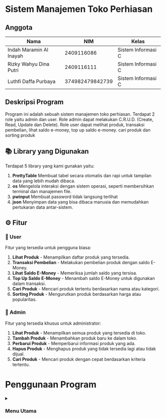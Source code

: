 # Sistem Manajemen Toko Perhiasan

## Anggota

| Nama                      | NIM           | Kelas             |
|---------------------------|---------------|-------------------|
| Indah Maramin Al Inayah   | 2409116086    | Sistem Informasi C |
| Rizky Wahyu Dina Putri    | 2409116111    | Sistem Informasi C |
| Luthfi Daffa Purbaya      | 374982479842739 | Sistem Informasi C |

## Deskripsi Program
Program ini adalah sebuah sistem manajemen toko perhiasan. Terdapat 2 role yaitu admin dan user. Role admin dapat melakukan C.R.U.D. (Create, Read, Update dan Delete). Role user dapat melihat produk, transaksi pembelian, lihat saldo e-money, top up saldo e-money. cari produk dan sorting produk

## 📚 Library yang Digunakan
Terdapat 5 library yang kami gunakan yaitu:
1. **PrettyTable**
   Membuat tabel secara otomatis dan rapi untuk tampilan data yang lebih mudah dibaca.
2. **os**
   Mengelola interaksi dengan sistem operasi, seperti membersihkan terminal dan manajemen file.
3. **pwinput** 
   Membuat password tidak langsung terlihat
4. **json**
   Menyimpan data yang bisa dibaca manusia dan memudahkan pertukaran data antar-sistem.

## ⚙️ Fitur

### 👤 User
Fitur yang tersedia untuk pengguna biasa:

1. **Lihat Produk** - Menampilkan daftar produk yang tersedia.
2. **Transaksi Pembelian** - Melakukan pembelian produk dengan saldo E-Money.
3. **Lihat Saldo E-Money** - Memeriksa jumlah saldo yang tersisa.
4. **Top Up Saldo E-Money** - Menambah saldo E-Money untuk digunakan dalam transaksi.
5. **Cari Produk** - Mencari produk tertentu berdasarkan nama atau kategori.
6. **Sorting Produk** - Mengurutkan produk berdasarkan harga atau popularitas.

### 🔧 Admin
Fitur yang tersedia khusus untuk administrator:

1. **Lihat Produk** - Menampilkan semua produk yang tersedia di toko.
2. **Tambah Produk** - Menambahkan produk baru ke dalam toko.
3. **Perbarui Produk** - Memperbarui informasi produk yang ada.
4. **Hapus Produk** - Menghapus produk yang tidak tersedia lagi atau tidak dijual.
5. **Cari Produk** - Mencari produk dengan cepat berdasarkan kriteria tertentu.

# Penggunaan Program

<details>
<summary><h3>Menu Utama</h3></summary>

![Screenshot 2024-11-07 104302](https://github.com/user-attachments/assets/95e179be-037f-4f43-953b-34599791cde5)

Tampilan yang pertama kali muncul saat menjalankan program adalah menu utama. Disini terdapat 3 pilihan yaitu Login, Registrasi dan Keluar.

<details>
<summary><h3>Menu Login</h3></summary>
   
### Login Admin

![Screenshot 2024-11-07 104521](https://github.com/user-attachments/assets/26278fc1-bdc1-43af-a65b-6e9fe2eb34ef)

Jika ingin masuk ke menu admin masukkan:
nama akun: admin
password: admin123
Jika benar maka akan di arahkan ke menu admin.

### Login User

![Screenshot 2024-11-07 104954](https://github.com/user-attachments/assets/338f5c2e-32f4-4387-85c0-7df25dcba0c4)

Jika nomor 1 yang di input di menu awal, maka akan diarahkan untuk login. Pertama masukkan nama akun yang sudah terdaftar.

![Screenshot 2024-11-07 105003](https://github.com/user-attachments/assets/997b6870-a39f-485e-85d4-bef660120329)

Lalu masukkan password yang sesuai dengan nama akun yang telah diinput sebelumnya.

![Screenshot 2024-11-07 105012](https://github.com/user-attachments/assets/f0293042-1879-4acf-aedf-f5d721960126)

Jika nama akun dan password yang di input benar maka akan muncul login sukses dan akan di arahkan ke menu user.

### Registrasi

![Screenshot 2024-11-07 105536](https://github.com/user-attachments/assets/a10da00a-e218-45d4-bc23-ade6bbd8927b)

Jika nomor 2 yang diinput di menu awal, maka akan di arahkan untuk registrasi telebih dahulu untuk membuat akun. Pertama masukkan nama akun yang ingin di registrasi.

**Gambar**
Lalu masukkan password

**Gambar**

Jika berhasil maka akan muncul pesan akun sudah terdaftar.

### Keluar Program

![Screenshot 2024-11-07 110001](https://github.com/user-attachments/assets/a6978fca-9ddf-4aa7-8b84-e64843ec66f0)

Jika nomor 3 yang di input di menu utama, maka program akan berhenti dan menampilkan pesan di atas.

</details>

<details>
<summary><h3>Menu Admin</h3></summary>

![Screenshot 2024-11-07 110105](https://github.com/user-attachments/assets/9c561710-95c8-4b5c-98dd-f53520f90c75)

Berikut adalah menu admin jika di menu login memasukkan nama dan password admin.

### Tampilkan Produk

![Screenshot 2024-11-07 110217](https://github.com/user-attachments/assets/304f34d8-81e6-4494-a637-4298cb79864e)

Jika nomor 1 yang diinput maka akan menampilkan apa saja produk perhiasan dengan tabel yang rapi.

### Tambah Produk

![Screenshot 2024-11-07 110506](https://github.com/user-attachments/assets/606dbf4f-5e09-495d-9d43-55bce58010e9)

Jika nomor 2 yang diinput maka akan masuk ke menu menambahkan produk. Masukkan nama produk yang ingin ditambah

![Screenshot 2024-11-07 110540](https://github.com/user-attachments/assets/b1f8f9cc-17fe-4946-85a8-653e05a522c0)

Jika nama produk sudah diinput maka diarahkan untuk memasukkan harga produk. Harga produk tidah boleh melebihi dari 10 digit.

![Screenshot 2024-11-07 110655](https://github.com/user-attachments/assets/2ea20d9a-709c-4aff-815f-0572918038e2)

Apabila memasukkan harga produk melebihi 10 digit, maka akan menampilkan pesan diatas.

![Screenshot 2024-11-07 110815](https://github.com/user-attachments/assets/4c503bd1-f798-42d1-997a-32897f3197ab)

Selanjutnya masukkan stok produk

![Screenshot 2024-11-07 110836](https://github.com/user-attachments/assets/240b3431-20ee-4f20-a1ab-d320015eb1c0)

Jika berhasil maka akan muncul pesan seperti gambar di atas.

### Perbarui Produk

![Screenshot 2024-11-07 111206](https://github.com/user-attachments/assets/a76bb186-faee-4f10-8464-8a0647dbd258)

Jika nomor 3 yang diinput maka akan masuk ke menu memperbarui produk. Tekan enter untuk melanjutkan.

![Screenshot 2024-11-07 111337](https://github.com/user-attachments/assets/030c77b6-e37d-425b-aa35-def3c2caf200)

Jika sudah di enter, maka admin harus memasukkan nama produk yang akan diperbarui.

![Screenshot 2024-11-07 111404](https://github.com/user-attachments/assets/7b37afcd-ddd1-46aa-898f-eb98095ae92b)

Jika sudah memasukkan nama produk yang ingin di perbarui, lanjut memasukkan nama produk yang baru. Kosongkan jika tidak jadi mengubah.

![Screenshot 2024-11-07 111511](https://github.com/user-attachments/assets/7f2649c0-3348-47bf-b9fd-3f8f8f032184)

Selanjutnya memasukkan harga baru.

![Screenshot 2024-11-07 111535](https://github.com/user-attachments/assets/c04f389f-4075-4c21-8094-284378b2b830)

Lalu memasukkan stok produk yang baru.

![Screenshot 2024-11-07 111555](https://github.com/user-attachments/assets/651296c6-b081-4700-9070-c27a8ee14a27)

Jika berhasil maka akan menampilkan pesan di atas.

### Hapus Produk

![Screenshot 2024-11-07 112121](https://github.com/user-attachments/assets/5a15ee64-820e-4f4f-8ff7-17bac7cdb807)

Jika nomor 4 yang diinput maka akan masuk ke menu menghapus produk. Tekan enter untuk melanjutkan.

![Screenshot 2024-11-07 112150](https://github.com/user-attachments/assets/f71797f4-afea-42d0-ad0e-87f8af9a4416)

Memasukkan nama produk yang ingin dihapus

![Screenshot 2024-11-07 112227](https://github.com/user-attachments/assets/7ef3d00e-b663-4d12-8eee-c786eb527c1f)

Selanjutnya admin akan ditanya untuk meyakinkan apakah ingin menghapus produk tersebut. 

![Screenshot 2024-11-07 112256](https://github.com/user-attachments/assets/d754db1a-e6ee-40b9-9ded-374182cb9598)

Jika 'y' maka akan menampilkan pesan diatas yang berarti produk sudah dihapus.

![Screenshot 2024-11-07 112339](https://github.com/user-attachments/assets/f588f9e8-d9e3-427a-9161-80da3d75f146)

Jika 'n' maka akan menampilkan pesan diatas yang berarti produk tidak jadi dihapus.

### Cari Produk

![Screenshot 2024-11-07 112405](https://github.com/user-attachments/assets/e8831bf2-c600-4026-8546-2588f8fb18d2)

Jika nomor 5 yang diinput maka akan masuk ke menu mencari produk. Memasukkan kata kunci pencarian yang ingin dicari.

![Screenshot 2024-11-07 112452](https://github.com/user-attachments/assets/3a860d4d-41c8-4060-8096-38014895d735)

Jila sudah memasukkan kata kunci, maka akan menampilkan produk yang ingin dicari.

### Logout

Gambar

Jika nomor 6 yang diinput maka akan kembali ke menu utama.

<details>
<summary><h3>Menu User</h3></summary>

![Screenshot 2024-11-07 114244](https://github.com/user-attachments/assets/5e864636-5258-4d4d-bc83-302eb8391eb3)

Jika nama akun dan password di menu login benar sebagai user, maka akan menampilkan menu user. Disini terdapat 5 pilihan yaitu lihat produk, lihat saldo, top up saldo, transaksi, cari produk, ![image](https://github.com/user-attachments/assets/1340ea90-3f18-4c91-817a-069deb306098)
 sorting produk dan logout.

### Lihat Produk

![Screenshot 2024-11-07 112837](https://github.com/user-attachments/assets/3d8d1041-a244-4b02-9e16-0a42d4474375)

Jika nomor 1 yang diinput maka akan menampilkan semua produk. Tekan enter untuk melanjutkan.

### Lihat Saldo E-Money

![Screenshot 2024-11-07 234820](https://github.com/user-attachments/assets/559913f6-9ca6-4a98-a724-728556b44f4a)

Jika nomor 2 yang diinput maka akan menampilkan saldo pengguna.

### Top Up Saldo E-Money

![Screenshot 2024-11-07 234928](https://github.com/user-attachments/assets/45cacda9-5b94-48fc-8d0e-5dd8f9d7cabf)

Jika nomor 3 yang diinput maka akan menampilkan pilihan nominal top up. Pengguna diarahkan memilih nominal top up.

![Screenshot 2024-11-07 235114](https://github.com/user-attachments/assets/6019e729-b8d1-4092-bc3f-d15207ec1294)

Jika sudah memilih nominal top up yang diinginkan, maka akan menampilkan top up behasil dan sisa saldo pengguna.

### Transaksi Pembelian

![Screenshot 2024-11-07 112935](https://github.com/user-attachments/assets/bafc6058-644a-434d-befc-ca1675f02310)

Jika nomor 4 yang diinput maka akan menampilkan apa saja produk perhiasan yang akan dibeli. Tekan enter untuk melanjutkan.

![Screenshot 2024-11-08 003527](https://github.com/user-attachments/assets/f5f3ac7b-1ab6-450f-acd7-3e3094826401)

Masukkan nama produk yang ingin dibeli yang sudah ditampilkan dalam tabel.

![Screenshot 2024-11-08 003612](https://github.com/user-attachments/assets/c270dc59-783c-4107-8677-787d85d145c3)

Selanjutnya masukkan jumlah yang ingin dibeli.

![Screenshot 2024-11-08 003642](https://github.com/user-attachments/assets/4b9127c1-0e79-437f-b1eb-5fb7d7b81145)

Setelah itu pengguna akan diberikan detail pembelian dan diarahkan untuk melanjutkan pembelian atau tidak.

![Screenshot 2024-11-08 003702](https://github.com/user-attachments/assets/d7bb0ae0-ea0c-442c-bbd3-546c47db5fbc)

Jika 'y' akan menampilkan invoice

![Screenshot 2024-11-08 003729](https://github.com/user-attachments/assets/e1846d85-dd21-4672-b747-4208ab744837)

sedangkan 'n' menampilkan pembelian dibatalkan.

### Cari Produk

![Screenshot 2024-11-07 113103](https://github.com/user-attachments/assets/74af3e89-54be-4f37-a1d9-9636e8b67648)

Jika nomor 5 yang diiinput maka akan diarahkan untuk mencari produk yang ingin dicari. Masukkan kata kunci pencarian produk.

![Screenshot 2024-11-07 113154](https://github.com/user-attachments/assets/f348cdfb-4abd-4e8f-8ba8-727504b26735)

Jika sudah memasukkan kata kunci pencarian, maka akan menampilkan hasil pencarian.

### Sorting Produk

Jika nomor 6 yang diinput maka akan diarahkan untuk menyorting produk

![Screenshot 2024-11-07 113234](https://github.com/user-attachments/assets/33573e3d-ae5d-486d-addf-c1769833f9d4)

Selanjutnya pengguna diarahkan untuk memilih urutan berdasarkan nama, harga atau stok.

![Screenshot 2024-11-07 113331](https://github.com/user-attachments/assets/2146d71c-5624-4858-be12-c70c8b820a8b)

Lalu akan diarahkan lagi untuk memilih opsi pengurutan menaik atau menurun.

### Logout

Jika nomor 7 yang diinput, maka akan keluar dari menu dan kembali ke menu utama.

